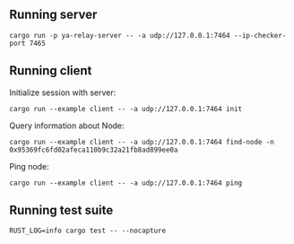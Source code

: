 ## Running server

`cargo run -p ya-relay-server -- -a udp://127.0.0.1:7464 --ip-checker-port 7465`

## Running client

Initialize session with server:

`cargo run --example client -- -a udp://127.0.0.1:7464 init`

Query information about Node:

`cargo run --example client -- -a udp://127.0.0.1:7464 find-node -n 0x95369fc6fd02afeca110b9c32a21fb8ad899ee0a`

Ping node:

`cargo run --example client -- -a udp://127.0.0.1:7464 ping`

## Running test suite

`RUST_LOG=info cargo test -- --nocapture`

